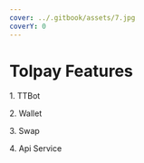 ```yaml
---
cover: ../.gitbook/assets/7.jpg
coverY: 0
---
```


# Tolpay Features

1\. TTBot

2\. Wallet

3\. Swap

4\. Api Service
